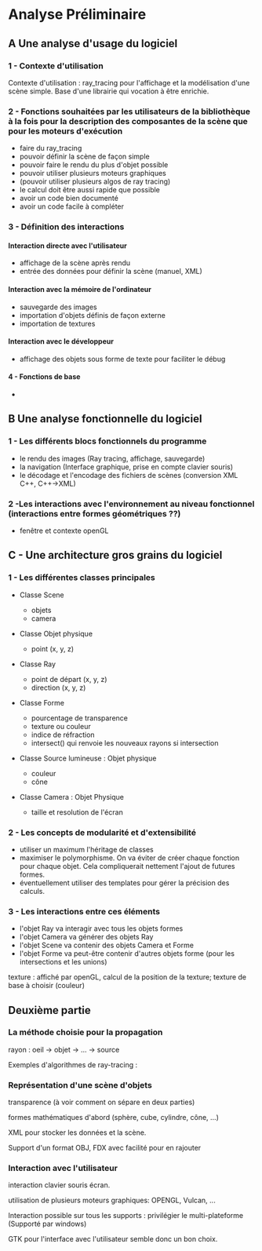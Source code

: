 # Analyse Préliminaire

## A Une analyse d'usage du logiciel

### 1 - Contexte d'utilisation

Contexte d'utilisation : ray_tracing pour l'affichage et la modélisation d'une scène simple. Base d'une librairie qui vocation à être enrichie.

### 2 - Fonctions souhaitées par les utilisateurs de la bibliothèque à la fois pour la description des composantes de la scène que pour les moteurs d'exécution

- faire du ray_tracing
- pouvoir définir la scène de façon simple
- pouvoir faire le rendu du plus d'objet possible
- pouvoir utiliser plusieurs moteurs graphiques
- (pouvoir utiliser plusieurs algos de ray tracing)
- le calcul doit être aussi rapide que possible
- avoir un code bien documenté
- avoir un code facile à compléter

### 3 - Définition des interactions

#### Interaction directe avec l'utilisateur

- affichage de la scène après rendu
- entrée des données pour définir la scène (manuel, XML)

#### Interaction avec la mémoire de l'ordinateur

- sauvegarde des images
- importation d'objets définis de façon externe
- importation de textures

#### Interaction avec le développeur

- affichage des objets sous forme de texte pour faciliter le débug

#### 4 - Fonctions de base

-

## B Une analyse fonctionnelle du logiciel

### 1 - Les différents blocs fonctionnels du programme

- le rendu des images (Ray tracing, affichage, sauvegarde)
- la navigation (Interface graphique, prise en compte clavier souris)
- le décodage et l'encodage des fichiers de scènes (conversion XML C++, C++->XML)

### 2 -Les interactions avec l'environnement au niveau fonctionnel (interactions entre formes géométriques ??)

- fenêtre et contexte openGL

## C - Une architecture gros grains du logiciel

### 1 - Les différentes classes principales

- Classe Scene

  - objets
  - camera

- Classe Objet physique

  - point (x, y, z)

- Classe Ray

  - point de départ (x, y, z)
  - direction (x, y, z)

- Classe Forme

  - pourcentage de transparence
  - texture ou couleur
  - indice de réfraction
  - intersect() qui renvoie les nouveaux rayons si intersection

- Classe Source lumineuse : Objet physique

  - couleur
  - cône

- Classe Camera : Objet Physique

  - taille et resolution de l'écran

### 2 - Les concepts de modularité et d'extensibilité

- utiliser un maximum l'héritage de classes
- maximiser le polymorphisme. On va éviter de créer chaque fonction pour chaque objet. Cela compliquerait nettement l'ajout de futures formes.
- éventuellement utiliser des templates pour gérer la précision des calculs.

### 3 - Les interactions entre ces éléments

- l'objet Ray va interagir avec tous les objets formes
- l'objet Camera va générer des objets Ray
- l'objet Scene va contenir des objets Camera et Forme
- l'objet Forme va peut-être contenir d'autres objets forme (pour les intersections et les unions)

texture : affiché par openGL, calcul de la position de la texture; texture de base à choisir (couleur)

## Deuxième partie

### La méthode choisie pour la propagation

rayon : oeil -> objet -> ... -> source

Exemples d'algorithmes de ray-tracing :

### Représentation d'une scène d'objets

transparence (à voir comment on sépare en deux parties)

formes mathématiques d'abord (sphère, cube, cylindre, cône, ...)

XML pour stocker les données et la scène.

Support d'un format OBJ, FDX avec facilité pour en rajouter

### Interaction avec l'utilisateur

interaction clavier souris écran.

utilisation de plusieurs moteurs graphiques: OPENGL, Vulcan, ...

Interaction possible sur tous les supports : privilégier le multi-plateforme (Supporté par windows)

GTK pour l'interface avec l'utilisateur semble donc un bon choix.
